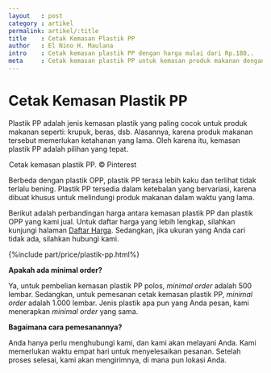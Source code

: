 ```yaml
---
layout   : post
category : artikel
permalink: artikel/:title
title    : Cetak Kemasan Plastik PP
author   : El Nino H. Maulana
intro    : Cetak kemasan plastik PP dengan harga mulai dari Rp.180,.
meta     : Cetak kemasan plastik PP untuk kemasan produk makanan dengan harga mulai dari Rp.180,.
---
```


# Cetak Kemasan Plastik PP

Plastik PP adalah jenis kemasan plastik yang paling cocok untuk produk makanan seperti: krupuk, beras, dsb. Alasannya, karena produk makanan tersebut memerlukan ketahanan yang lama. Oleh karena itu, kemasan plastik PP adalah pilihan yang tepat.

<img src="data:image/png;base64,R0lGODlhAQABAAD/ACwAAAAAAQABAAACADs=" data-src="https://cdn-images-1.medium.com/max/720/1*2JVPA6tav5inou83FI1xEQ.jpeg" alt="Cetak Kemasan Plastik PP" title="Cetak Kemasan Plastik PP"><span class="img-caption">Cetak kemasan plastik PP. &copy; Pinterest</span>

Berbeda dengan plastik OPP, plastik PP terasa lebih kaku dan terlihat tidak terlalu bening. Plastik PP tersedia dalam ketebalan yang bervariasi, karena dibuat khusus untuk melindungi produk makanan dalam waktu yang lama.

Berikut adalah perbandingan harga antara kemasan plastik PP dan plastik OPP yang kami jual. Untuk daftar harga yang lebih lengkap, silahkan kunjungi halaman <a href="http://kursif.com/daftar-harga/" title="Daftar Harga Plastik">Daftar Harga</a>. Sedangkan, jika ukuran yang Anda cari tidak ada, silahkan hubungi kami.

{%include part/price/plastik-pp.html%}

<p class="shame-clear"><strong>Apakah ada minimal order?</strong></p>

Ya, untuk pembelian kemasan plastik PP polos, *minimal order* adalah 500 lembar. Sedangkan, untuk pemesanan cetak kemasan plastik PP, *minimal order* adalah 1.000 lembar. Jenis plastik apa pun yang Anda pesan, kami menerapkan *minimal order* yang sama.

**Bagaimana cara pemesanannya?**

Anda hanya perlu menghubungi kami, dan kami akan melayani Anda. Kami memerlukan waktu empat hari untuk menyelesaikan pesanan. Setelah proses selesai, kami akan mengirimnya, di mana pun lokasi Anda.
